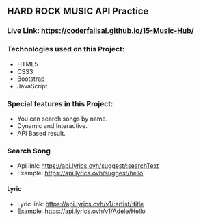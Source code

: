## HARD ROCK MUSIC API Practice

### Live Link: https://coderfaiisal.github.io/15-Music-Hub/

### Technologies used on this Project:

- HTML5
- CSS3
- Bootstrap
- JavaScript

### Special features in this Project:

- You can search songs by name.
- Dynamic and Interactive.
- API Based result.

### Search Song

- Api link: https://api.lyrics.ovh/suggest/:searchText
- Example: https://api.lyrics.ovh/suggest/hello

#### Lyric

- Lyric link: https://api.lyrics.ovh/v1/:artist/:title
- Example: https://api.lyrics.ovh/v1/Adele/Hello
